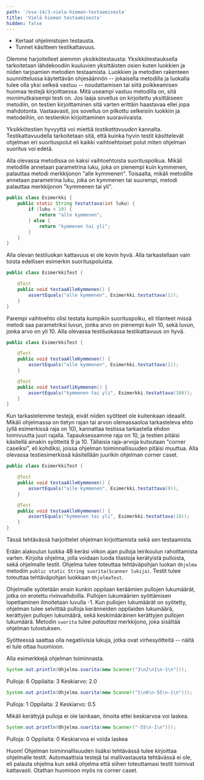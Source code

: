 ```yaml
---
path: '/osa-14/3-viela-hieman-testaamisesta'
title: 'Vielä hieman testaamisesta'
hidden: false
---
```


<text-box variant='learningObjectives' name='Oppimistavoitteet'>

- Kertaat ohjelmistojen testausta.
- Tunnet käsitteen testikattavuus.

</text-box>


Olemme harjoitelleet aiemmin yksikkötestausta: Yksikkötestauksella tarkoitetaan lähdekoodiin kuuluvien yksittäisten osien kuten luokkien ja niiden tarjoamien metodien testaamista. Luokkien ja metodien rakenteen suunnittelussa käytettävän ohjesäännön -- jokaisella metodilla ja luokalla tulee olla yksi selkeä vastuu -- noudattamisen tai siitä poikkeamisen huomaa testejä kirjoittaessa. Mitä useampi vastuu metodilla on, sitä monimutkaisempi testi on. Jos laaja sovellus on kirjoitettu yksittäiseen metodiin, on testien kirjoittaminen sitä varten erittäin haastavaa ellei jopa mahdotonta. Vastaavasti, jos sovellus on pilkottu selkeisiin luokkiin ja metodeihin, on testienkin kirjoittaminen suoraviivaista.

Yksikkötestien hyvyyttä voi miettiä *testikattavuuden* kannalta. Testikattavuudella tarkoitetaan sitä, että kuinka hyvin testit käsittelevät ohjelman eri suorituspolut eli kaikki vaihtoehtoiset polut miten ohjelman suoritus voi edetä.

Alla olevassa metodissa on kaksi vaihtoehtoista suorituspolkua. Mikäli metodille annetaan parametrina luku, joka on pienempi kuin kymmenen, palauttaa metodi merkkijonon "alle kymmenen". Toisaalta, mikäli metodille annetaan parametrina luku, joka on kymmenen tai suurempi, metodi palauttaa merkkijonon "kymmenen tai yli".


```java
public class Esimerkki {
    public static String testattava(int luku) {
        if (luku < 10) {
            return "alle kymmenen";
        } else {
            return "kymmenen tai yli";
        }
    }
}
```

Alla olevan testiluokan kattavuus ei ole kovin hyvä. Alla tarkastellaan vain toista edellisen esimerkin suorituspoluista.

```java
public class EsimerkkiTest {

    @Test
    public void testaaAlleKymmenen() {
        assertEquals("alle kymmenen", Esimerkki.testattava(1));
    }
}
```

Parempi vaihtoehto olisi testata kumpikin suorituspolku, eli tilanteet missä metodi saa parametriksi luvun, jonka arvo on pienempi kuin 10, sekä luvun, jonka arvo on yli 10. Alla olevassa testiluokassa testikattavuus on hyvä.

```java
public class EsimerkkiTest {

    @Test
    public void testaaAlleKymmenen() {
        assertEquals("alle kymmenen", Esimerkki.testattava(1));
    }

    @Test
    public void testaaYliKymmenen() {
        assertEquals("kymmenen tai yli", Esimerkki.testattava(100));
    }
}
```

Kun tarkastelemme testejä, eivät niiden syötteet ole kuitenkaan ideaalit. Mikäli ohjelmassa on tietyn rajan tai arvon olemassaoloa tarkasteleva ehto (yllä esimerkissä raja on 10), kannattaa testissa tarkastella ehdon toimivuutta juuri rajalla. Tapauksessamme raja on 10, ja testien pitäisi käsitellä ainakin syötteitä 9 ja 10. Tällaisia raja-arvoja kutsutaan "corner caseiksi", eli kohdiksi, joissa ohjelman toiminnallisuuden pitäisi muuttua. Alla olevassa testiesimerkissä käsitellään juurikin ohjelman corner caset.


```java
public class EsimerkkiTest {

    @Test
    public void testaaAlleKymmenen() {
        assertEquals("alle kymmenen", Esimerkki.testattava(9));
    }

    @Test
    public void testaaAlleKymmenen() {
        assertEquals("kymmenen tai yli", Esimerkki.testattava(10));
    }
}
```

<programming-exercise name='Testausta' tmcname='osa14-Osa14_06.Testausta' nocoins="1">

Tässä tehtävässä harjoittelet ohjelman kirjoittamista sekä sen testaamista.

Erään alakoulun luokka 4B keräsi viikon ajan pulloja leirikoulun rahoittamista varten. Kirjoita ohjelma, jolla voidaan luoda tilastoja kerätyistä pulloista, sekä ohjelmalle testit. Ohjelma tulee toteuttaa tehtäväpohjan luokan `Ohjelma` metodiin `public static String suorita(Scanner lukija)`. Testit tulee toteuttaa tehtäväpohjan luokkaan `OhjelmaTest`.

Ohjelmalle syötetään ensin kunkin oppilaan keräämien pullojen lukumäärät, jotka on erotettu rivinvaihdoilla. Pullojen lukumäärien syöttämisen lopettaminen ilmoitetaan luvulla -1. Kun pullojen lukumäärät on syötetty, ohjelman tulee selvittää pulloja keränneiden oppilaiden lukumäärä, kerättyjen pullojen lukumäärä, sekä keskimääräinen kerättyjen pullojen lukumäärä. Metodin `suorita` tulee *palauttaa* merkkijono, joka sisältää ohjelman tulostuksen.

Syötteessä saattaa olla negatiivisia lukuja, jotka ovat virhesyötteitä -- näitä ei tule ottaa huomioon.

Alla esimerkkejä ohjelman toiminnasta.

```java
System.out.println(Ohjelma.suorita(new Scanner("3\n2\n1\n-1\n")));
```

<sample-output>

Pulloja: 6
Oppilaita: 3
Keskiarvo: 2.0

</sample-output>

```java
System.out.println(Ohjelma.suorita(new Scanner("1\n0\n-55\n-1\n")));
```

<sample-output>

Pulloja: 1
Oppilaita: 2
Keskiarvo: 0.5

</sample-output>

Mikäli kerättyjä pulloja ei ole lainkaan, ilmoita ettei keskiarvoa voi laskea.

```java
System.out.println(Ohjelma.suorita(new Scanner("-55\n-1\n")));
```

<sample-output>

Pulloja: 0
Oppilaita: 0
Keskiarvoa ei voida laskea

</sample-output>

Huom! Ohjelman toiminnallisuuden lisäksi tehtävässä tulee kirjoittaa ohjelmalle testit. Automaattisia testejä tai mallivastausta tehtävässä ei ole, eli palauta ohjelma kun sekä ohjelma että siihen toteuttamasi testit toimivat kattavasti. Otathan huomioon myös ns corner caset.

</programming-exercise>


<quiznator id="5cb968ecc99c4e46a4398e3a"></quiznator>
